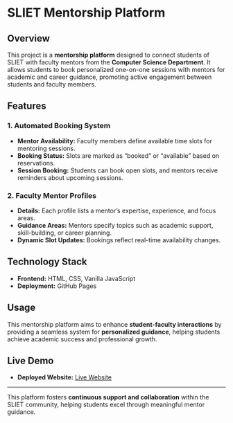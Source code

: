 # SLIET Mentorship Platform  

## Overview  
This project is a **mentorship platform** designed to connect students of SLIET with faculty mentors from the **Computer Science Department**. It allows students to book personalized one-on-one sessions with mentors for academic and career guidance, promoting active engagement between students and faculty members.  

## Features  
### 1. Automated Booking System  
- **Mentor Availability:** Faculty members define available time slots for mentoring sessions.  
- **Booking Status:** Slots are marked as “booked” or “available” based on reservations.  
- **Session Booking:** Students can book open slots, and mentors receive reminders about upcoming sessions.

### 2. Faculty Mentor Profiles  
- **Details:** Each profile lists a mentor’s expertise, experience, and focus areas.  
- **Guidance Areas:** Mentors specify topics such as academic support, skill-building, or career planning.  
- **Dynamic Slot Updates:** Bookings reflect real-time availability changes.  

## Technology Stack  
- **Frontend:** HTML, CSS, Vanilla JavaScript  
- **Deployment:** GitHub Pages  

## Usage  
This mentorship platform aims to enhance **student-faculty interactions** by providing a seamless system for **personalized guidance**, helping students achieve academic success and professional growth.  

## Live Demo  
- **Deployed Website:** [Live Website](https://<your-team-name>.github.io/SLIET-Mentorship-Platform)  

---

This platform fosters **continuous support and collaboration** within the SLIET community, helping students excel through meaningful mentor guidance.
